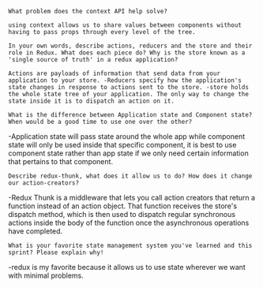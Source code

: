 

    What problem does the context API help solve?

    using context allows us to share values between components without having to pass props through every level of the tree.

    In your own words, describe actions, reducers and the store and their role in Redux. What does each piece do? Why is the store known as a 'single source of truth' in a redux application?

    Actions are payloads of information that send data from your application to your store. -Reducers specify how the application's state changes in response to actions sent to the store. -store holds the whole state tree of your application. The only way to change the state inside it is to dispatch an action on it.

    What is the difference between Application state and Component state? When would be a good time to use one over the other?

-Application state will pass state around the whole app while component state will only be used inside that specific component, it is best to use component state rather than app state if we only need certain information that pertains to that component.

    Describe redux-thunk, what does it allow us to do? How does it change our action-creators?

-Redux Thunk is a middleware that lets you call action creators that return a function instead of an action object. That function receives the store's dispatch method, which is then used to dispatch regular synchronous actions inside the body of the function once the asynchronous operations have completed.

    What is your favorite state management system you've learned and this sprint? Please explain why!

-redux is my favorite because it allows us to use state wherever we want with minimal problems.
